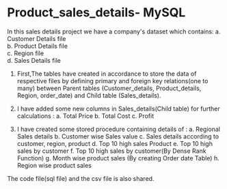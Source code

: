 # Product_sales_details- MySQL 

In this sales details project we have a company's dataset which contains: 
  a. Customer Details file   
  b. Product Details file  
  c. Region file  
  d. Sales Details file
  
1. First,The tables have created in accordance to store the data of respective files by 
   defining primary and foreign key relations(one to many) between Parent tables 
   (Customer_details, Product_details, Region, order_date) and Child table (Sales_details).
   
2. I have added some new columns in Sales_details(Child table) for further calculations :
    a. Total Price
    b. Total Cost
    c. Profit
    
3. I have created some stored procedure containing details of :
    a. Regional Sales details
    b. Customer wise Sales value
    c. Sales details according to customer, region, product
    d. Top 10 high sales Product
    e. Top 10 high sales by customer 
    f. Top 10 high sales by customer(By Dense Rank Function)
    g. Month wise product sales (By creating Order date Table)
    h. Region wise product sales
    
The code file(sql file) and the csv file is also shared.

